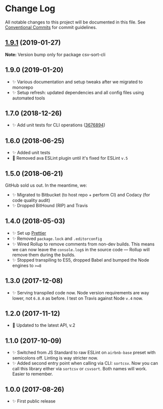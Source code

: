# Change Log

All notable changes to this project will be documented in this file.
See [Conventional Commits](https://conventionalcommits.org) for commit guidelines.

## [1.9.1](https://bitbucket.org/codsen/codsen/src/master/packages/csv-sort-cli/compare/csv-sort-cli@1.9.0...csv-sort-cli@1.9.1) (2019-01-27)

**Note:** Version bump only for package csv-sort-cli





## 1.9.0 (2019-01-20)

- ✨ Various documentation and setup tweaks after we migrated to monorepo
- ✨ Setup refresh: updated dependencies and all config files using automated tools

## 1.7.0 (2018-12-26)

- ✨ Add unit tests for CLI operations ([3676894](https://bitbucket.org/codsen/codsen/src/master/packages/csv-sort-cli/commits/3676894))

## 1.6.0 (2018-06-25)

- ✨ Added unit tests
- 🔧 Removed ava ESLint plugin until it's fixed for ESLint `v.5`

## 1.5.0 (2018-06-21)

GitHub sold us out. In the meantime, we:

- ✨ Migrated to Bitbucket (to host repo + perform CI) and Codacy (for code quality audit)
- ✨ Dropped BitHound (RIP) and Travis

## 1.4.0 (2018-05-03)

- ✨ Set up [Prettier](https://prettier.io)
- ✨ Removed `package.lock` and `.editorconfig`
- ✨ Wired Rollup to remove comments from non-dev builds. This means we can now leave the `console.log`s in the source code — Rollup will remove them during the builds.
- ✨ Stopped transpiling to ES5, dropped Babel and bumped the Node engines to `>=8`

## 1.3.0 (2017-12-08)

- ✨ Serving transpiled code now. Node version requirements are way lower, not `6.8.0` as before. I test on Travis against Node `v.4` now.

## 1.2.0 (2017-11-12)

- 🔧 Updated to the latest API, v.2

## 1.1.0 (2017-10-09)

- ✨ Switched from JS Standard to raw ESLint on `airbnb-base` preset with semicolons off. Linting is way stricter now.
- ✨ Added second entry point when calling via CLI: `sortcsv`. Now you can call this library either via `sortcsv` or `csvsort`. Both names will work. Easier to remember.

## 1.0.0 (2017-08-26)

- ✨ First public release
